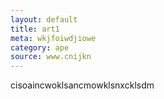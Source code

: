 ```yaml
---
layout: default
title: art1 
meta: wkjfoiwdjiowe
category: ape
source: www.cnijkn
---
```


cisoaincwoklsancmowklsnxcklsdm